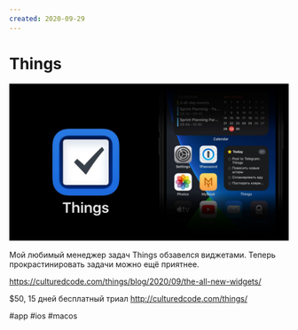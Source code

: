 ```yaml
---
created: 2020-09-29
---
```


# Things

![Things](things.jpeg "Things")

Мой любимый менеджер задач Things обзавелся виджетами.
Теперь прокрастинировать задачи можно ещё приятнее.

https://culturedcode.com/things/blog/2020/09/the-all-new-widgets/

$50, 15 дней бесплатный триал
http://culturedcode.com/things/

#app #ios #macos
